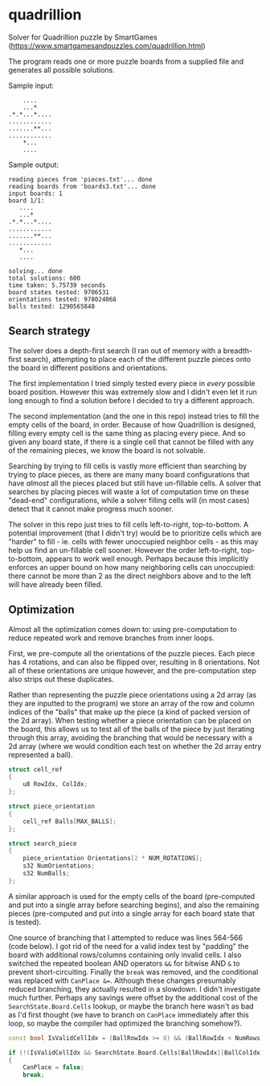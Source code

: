 # quadrillion
Solver for Quadrillion puzzle by SmartGames (https://www.smartgamesandpuzzles.com/quadrillion.html)

The program reads one or more puzzle boards from a supplied file and generates all possible solutions.

Sample input:
```
    ....
    ...*
.*.*...*....
............
.......**...
............
    *...
    ....
 ```
 
 Sample output:
 ```
 reading pieces from 'pieces.txt'... done
reading boards from 'boards3.txt'... done
input boards: 1
board 1/1:
    ....    
    ...*    
.*.*...*....
............
.......**...
............
    *...    
    ....    

solving... done
total solutions: 600
time taken: 5.75739 seconds
board states tested: 9706531
orientations tested: 978024068
balls tested: 1290565848
```

## Search strategy

The solver does a depth-first search (I ran out of memory with a breadth-first search), attempting to place each of the different puzzle pieces onto the board in different positions and orientations.

The first implementation I tried simply tested every piece in _every_ possible board position. However this was extremely slow and I didn't even let it run long enough to find a solution before I decided to try a different approach.

The second implementation (and the one in this repo) instead tries to fill the empty cells of the board, in order. Because of how Quadrillion is designed, filling every empty cell is the same thing as placing every piece. And so given any board state, if there is a single cell that cannot be filled with any of the remaining pieces, we know the board is not solvable.

Searching by trying to fill cells is vastly more efficient than searching by trying to place pieces, as there are many many board configurations that have _almost_ all the pieces placed but still have un-fillable cells. A solver that searches by placing pieces will waste a lot of computation time on these "dead-end" configurations, while a solver filling cells will (in most cases) detect that it cannot make progress much sooner.

The solver in this repo just tries to fill cells left-to-right, top-to-bottom. A potential improvement (that I didn't try) would be to prioritize cells which are "harder" to fill - ie. cells with fewer unoccupied neighbor cells - as this may help us find an un-fillable cell sooner. However the order left-to-right, top-to-bottom, appears to work well enough. Perhaps because this implicitly enforces an upper bound on how many neighboring cells can unoccupied: there cannot be more than 2 as the direct neighbors above and to the left will have already been filled.

## Optimization

Almost all the optimization comes down to: using pre-computation to reduce repeated work and remove branches from inner loops.

First, we pre-compute all the orientations of the puzzle pieces. Each piece has 4 rotations, and can also be flipped over, resulting in 8 orientations. Not all of these orientations are unique however, and the pre-computation step also strips out these duplicates.

Rather than representing the puzzle piece orientations using a 2d array (as they are inputted to the program) we store an array of the row and column indices of the "balls" that make up the piece (a kind of packed version of the 2d array). When testing whether a piece orientation can be placed on the board, this allows us to test all of the balls of the piece by just iterating through this array, avoiding the branching that would be necessary with a 2d array (where we would condition each test on whether the 2d array entry represented a ball).

````C++
struct cell_ref
{
    u8 RowIdx, ColIdx;
};

struct piece_orientation
{
    cell_ref Balls[MAX_BALLS];
};

struct search_piece
{
    piece_orientation Orientations[2 * NUM_ROTATIONS];
    s32 NumOrientations;
    s32 NumBalls;
};
````

A similar approach is used for the empty cells of the board (pre-computed and put into a single array before searching begins), and also the remaining pieces (pre-computed and put into a single array for each board state that is tested).

One source of branching that I attempted to reduce was lines 564-566 (code below). I got rid of the need for a valid index test by "padding" the board with additional rows/columns containing only invalid cells. I also switched the repeated boolean AND operators `&&` for bitwise AND `&` to prevent short-circuiting. Finally the `break` was removed, and the conditional was replaced with `CanPlace &=`. Although these changes presumably reduced branching, they actually resulted in a slowdown. I didn't investigate much further. Perhaps any savings were offset by the additional cost of the `SearchState.Board.Cells` lookup, or maybe the branch here wasn't as bad as I'd first thought (we have to branch on `CanPlace` immediately after this loop, so maybe the compiler had optimized the branching somehow?).
````C++
const bool IsValidCellIdx = (BallRowIdx >= 0) && (BallRowIdx < NumRows) && (BallColIdx >= 0) && (BallColIdx < NumCols);

if (!(IsValidCellIdx && SearchState.Board.Cells[BallRowIdx][BallColIdx] == cell_value::Empty))
{
    CanPlace = false;
    break;
````


